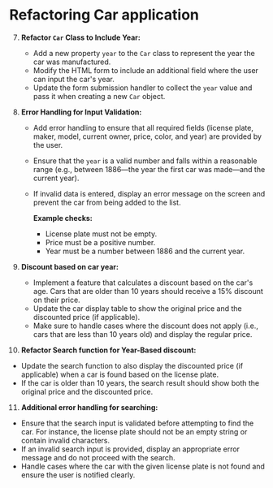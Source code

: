 # Refactoring Car application

7. **Refactor `Car` Class to Include Year:**

   - Add a new property `year` to the `Car` class to represent the year the car was manufactured.
   - Modify the HTML form to include an additional field where the user can input the car's year.
   - Update the form submission handler to collect the `year` value and pass it when creating a new `Car` object.

8. **Error Handling for Input Validation:**

   - Add error handling to ensure that all required fields (license plate, maker, model, current owner, price, color, and year) are provided by the user.
   - Ensure that the `year` is a valid number and falls within a reasonable range (e.g., between 1886—the year the first car was made—and the current year).
   - If invalid data is entered, display an error message on the screen and prevent the car from being added to the list.

     **Example checks:**
     - License plate must not be empty.
     - Price must be a positive number.
     - Year must be a number between 1886 and the current year.

9. **Discount based on car year:**

   - Implement a feature that calculates a discount based on the car's age. Cars that are older than 10 years should receive a 15% discount on their price.
   - Update the car display table to show the original price and the discounted price (if applicable).
   - Make sure to handle cases where the discount does not apply (i.e., cars that are less than 10 years old) and display the regular price.

10. **Refactor Search function for Year-Based discount:**

   - Update the search function to also display the discounted price (if applicable) when a car is found based on the license plate.
   - If the car is older than 10 years, the search result should show both the original price and the discounted price.

11. **Additional error handling for searching:**

   - Ensure that the search input is validated before attempting to find the car. For instance, the license plate should not be an empty string or contain invalid characters.
   - If an invalid search input is provided, display an appropriate error message and do not proceed with the search.
   - Handle cases where the car with the given license plate is not found and ensure the user is notified clearly.
